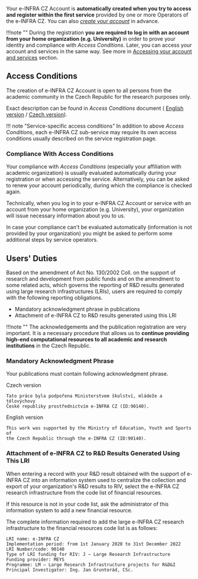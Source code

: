 Your e-INFRA CZ Account is **automatically created when you try to access
and register within the first service** provided by one or more Operators of
the e-INFRA CZ. You can also *[create your account](https://signup.e-infra.cz/anyfed/registrar/?vo=e-infra.cz)* 
in advance.

!!!note ""
    During the registration **you are required to log in with an 
    account from your home organization (e.g. University)** in order to prove 
    your identity and compliance with *Access Conditions*. Later, you can 
    access your account and services in the same way. See more in 
    [Accessing your account and services](/account/access) section.

## Access Conditions

The creation of e-INFRA CZ Account is open to all persons from the 
academic community in the Czech Republic for the research purposes only.

Exact description can be found in *Access Conditions* document (
[English version](https://www.e-infra.cz/cs/file/8c17a18b8d2d21bade1fe2b4b0efe81c/525/20210408_Podminky_e-INFRA-CZ_EN.pdf)
 / [Czech version](https://www.e-infra.cz/cs/file/59a671ec983f99f18cdf162f4d6cd9ea/380/20210408_Podminky_e-INFRA-CZ_schvaleni.pdf)).

!!! note "Service-specific access conditions"
    In addition to above *Access Conditions*, each e-INFRA CZ sub-service 
    may require its own access conditions usually described on the service 
    registration page.

### Compliance With Access Conditions

Your compliance with *Access Conditions* (especially your affiliation with 
academic organization) is usually evaluated automatically during your 
registration or when accessing the service. Alternatively, you can be 
asked to renew your account periodically, during which the compliance is 
checked again.

Technically, when you log in to your e-INFRA CZ Account or service with an 
account from your home organization (e.g. University), your organization
will issue necessary information about you to us.

In case your compliance can't be evaluated automatically (information is not 
provided by your organization) you might be asked to perform some additional 
steps by service operators.

## Users' Duties

Based on the amendment of Act No. 130/2002 Coll. on the support of research 
and development from public funds and on the amendment to some related acts, 
which governs the reporting of R&D results generated using large research 
infrastructures (LRIs), users are required to comply with the following 
reporting obligations.

- Mandatory acknowledgment phrase in publications
- Attachment of e-INFRA CZ to R&D results generated using this LRI

!!!note ""
    The acknowledgements and the publication registration are very important.
    It is a necessary procedure that allows us to **continue providing high-end
    computational resources to all academic and research institutions** in the 
    Czech Republic.

### Mandatory Acknowledgment Phrase

Your publications must contain following acknowledgment phrase.

Czech version

    Tato práce byla podpořena Ministerstvem školství, mládeže a tělovýchovy 
    České republiky prostřednictvím e-INFRA CZ (ID:90140).

English version

    This work was supported by the Ministry of Education, Youth and Sports of 
    the Czech Republic through the e-INFRA CZ (ID:90140).

### Attachment of e-INFRA CZ to R&D Results Generated Using This LRI

When entering a record with your R&D result obtained with the support of e-INFRA CZ into an information system used to centralize the collection and export of your organization's R&D results to RIV, select the e-INFRA CZ research infrastructure from the code list of financial resources.

If this resource is not in your code list, ask the administrator of this information system to add a new financial resource.

The complete information required to add the large e-INFRA CZ research infrastructure to the financial resources code list is as follows:

    LRI name: e-INFRA CZ
    Implementation period: from 1st January 2020 to 31st December 2022
    LRI Number/code: 90140
    Type of LRI funding for RIV: J – Large Research Infrastructure
    Funding provider: MEYS
    Programme: LM – Large Research Infrastructure projects for R&D&I
    Principal Investigator: Ing. Jan Gruntorád, CSc.
